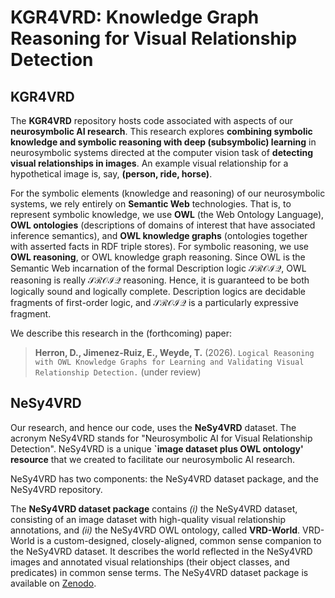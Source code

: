 # KGR4VRD: Knowledge Graph Reasoning for Visual Relationship Detection

## KGR4VRD
The **KGR4VRD** repository hosts code associated with aspects of our **neurosymbolic AI research**. This research explores **combining symbolic knowledge and symbolic reasoning with deep (subsymbolic) learning** in neurosymbolic systems directed at the computer vision task of **detecting visual relationships in images**. An example visual relationship for a hypothetical image is, say, **(person, ride, horse)**. 

For the symbolic elements (knowledge and reasoning) of our neurosymbolic systems, we rely entirely on **Semantic Web** technologies. That is, to represent symbolic knowledge, we use **OWL** (the Web Ontology Language), **OWL ontologies** (descriptions of domains of interest that have associated inference semantics), and **OWL knowledge graphs** (ontologies together with asserted facts in RDF triple stores).  For symbolic reasoning, we use **OWL reasoning**, or OWL knowledge graph reasoning. Since OWL is the Semantic Web incarnation of the formal Description logic $\mathcal{SROIQ}$, OWL reasoning is really $\mathcal{SROIQ}$ reasoning. Hence, it is guaranteed to be both logically sound and logically complete. Description logics are decidable fragments of first-order logic, and $\mathcal{SROIQ}$ is a particularly expressive fragment.

We describe this research in the (forthcoming) paper:
> **Herron, D., Jimenez-Ruiz, E., Weyde, T.** (2026). `Logical Reasoning with OWL Knowledge Graphs for Learning and Validating Visual Relationship Detection.` (under review)


## NeSy4VRD

Our research, and hence our code, uses the **NeSy4VRD** dataset.
The acronym NeSy4VRD stands for "Neurosymbolic AI for Visual Relationship Detection". 
NeSy4VRD is a unique **`image dataset plus OWL ontology' resource** that we created to facilitate our neurosymbolic AI research.

NeSy4VRD has two components: the NeSy4VRD dataset package, and the NeSy4VRD repository.

The **NeSy4VRD dataset package** contains *(i)* the NeSy4VRD dataset, consisting of an image dataset with high-quality visual relationship annotations, and *(ii)* the NeSy4VRD OWL ontology, called **VRD-World**.  VRD-World is a custom-designed, closely-aligned, common sense companion to the NeSy4VRD dataset.  It describes the world reflected in the NeSy4VRD images and annotated visual relationships (their object classes, and predicates) in common sense terms.
The NeSy4VRD dataset package is available on [Zenodo](https://doi.org/10.5281/zenodo.7916355).







